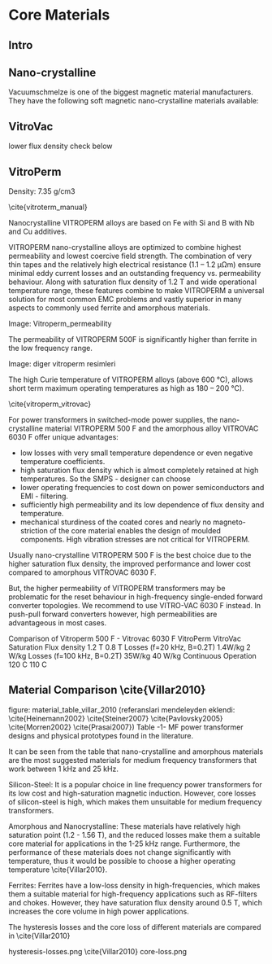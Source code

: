 # Core Materials

## Intro



## Nano-crystalline

Vacuumschmelze is one of the biggest magnetic material manufacturers. They have the following soft magnetic nano-crystalline materials available:

## VitroVac
lower flux density check below

## VitroPerm

Density: 7.35 g/cm3

\cite{vitroterm_manual}

Nanocrystalline VITROPERM alloys are based on Fe with Si and B with Nb and Cu additives.

VITROPERM nano-crystalline alloys are optimized to combine highest permeability and lowest coercive field strength. The combination of very thin tapes and the relatively high electrical resistance (1.1 – 1.2 μΩm) ensure minimal eddy current losses and an outstanding frequency vs. permeability behaviour. Along with saturation flux density of 1.2 T and wide operational temperature range, these features combine to make VITROPERM a universal solution for most common EMC problems and vastly superior in many aspects to commonly used ferrite and amorphous materials.

Image: Vitroperm_permeability

The permeability of VITROPERM 500F is significantly higher than ferrite in the low frequency range.

Image: diger vitroperm resimleri

The high Curie temperature of VITROPERM alloys
(above 600 °C), allows short term maximum operating temperatures as high as 180 – 200 °C).



\cite{vitroperm_vitrovac}

For power transformers in switched-mode power supplies, the nano-crystalline material VITROPERM 500 F and the amorphous alloy VITROVAC 6030 F offer unique advantages:

* low losses with very small temperature dependence or even negative temperature coefficients.
* high saturation flux density which is almost completely retained at high temperatures. So the SMPS - designer can choose
* lower operating frequencies to cost down on power semiconductors and EMI - filtering.
* sufficiently high permeability and its low dependence of flux density and temperature.
* mechanical sturdiness of the coated cores and nearly no magneto-striction of the core material enables the design of moulded components. High vibration stresses are not critical for VITROPERM.

Usually nano-crystalline VITROPERM 500 F is the best choice due to the higher saturation flux density, the improved performance and lower cost compared to amorphous VITROVAC 6030 F. 

But, the higher permeability of VITROPERM transformers may be problematic for the reset behaviour in high-frequency single-ended forward converter topologies. We recommend to use VITRO-VAC 6030 F instead. In push-pull forward converters however, high permeabilities are advantageous in most cases.


Comparison of Vitroperm 500 F - Vitrovac 6030 F
							VitroPerm 	VitroVac
Saturation Flux density 	1.2 T 		0.8 T
Losses (f=20 kHz, B=0.2T) 	1.4W/kg 	2 W/kg
Losses (f=100 kHz, B=0.2T) 	35W/kg 		40 W/kg	
Continuous Operation 		120 C 		110 C


## Material Comparison \cite{Villar2010}

figure: material_table_villar_2010  (referanslari mendeleyden eklendi: \cite{Heinemann2002} \cite{Steiner2007} \cite{Pavlovsky2005} \cite{Morren2002} \cite{Prasai2007})
Table -1- MF power transformer designs and physical prototypes found in the literature.

It can be seen from the table that nano-crystalline and amorphous materials are the most suggested materials for medium frequency transformers that work between 1 kHz and 25 kHz.


Silicon-Steel: It is a popular choice in line frequency power transformers for its low cost and high-saturation magnetic induction. However, core losses of silicon-steel is high, which makes them unsuitable for medium frequency transformers.

Amorphous and Nanocrystalline: 
These materials have relatively high saturation point (1.2 - 1.56 T), and the reduced losses make them a suitable core material for applications in the 1-25 kHz range. Furthermore, the performance of these materials does not change significantly with temperature, thus it would be possible to choose a higher operating temperature \cite{Villar2010}. 

Ferrites:
Ferrites have a low-loss density in high-frequencies, which makes them a suitable material for high-frequency applications such as RF-filters and chokes. However, they have saturation flux density around 0.5 T, which increases the core volume in high power applications.


The hysteresis losses and the core loss of different materials are compared in \cite{Villar2010}

hysteresis-losses.png \cite{Villar2010}
core-loss.png
